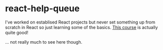 # react-help-queue
I've worked on establised React projects but never set something up from scratch in React so just learning some of the basics. [This course](https://www.learnhowtoprogram.com/react) is actually quite good! 

... not really much to see here though.
